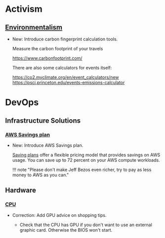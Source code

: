 # Activism

## [Environmentalism](environmentalism.md)

* New: Introduce carbon fingerprint calculation tools.

    Measure the carbon footprint of your travels
    
    https://www.carbonfootprint.com/
    
    There are also some calculators for events itself:
    
    https://co2.myclimate.org/en/event_calculators/new
    https://psci.princeton.edu/events-emissions-calculator
    

# DevOps

## Infrastructure Solutions

### [AWS Savings plan](aws_savings_plan.md)

* New: Introduce AWS Savings plan.

    [Saving plans](https://docs.aws.amazon.com/savingsplans/latest/userguide/what-is-savings-plans.html)
    offer a flexible pricing model that provides savings on AWS usage.
    You can save up to 72 percent on your AWS compute workloads.
    
    !!! note "Please don't make Jeff Bezos even richer, try to pay as less money to
    AWS as you can."

## Hardware

### [CPU](cpu.md)

* Correction: Add GPU advice on shopping tips.

    * Check that the CPU has GPU if you don't want to use an external graphic card.
        Otherwise the BIOS won't start.